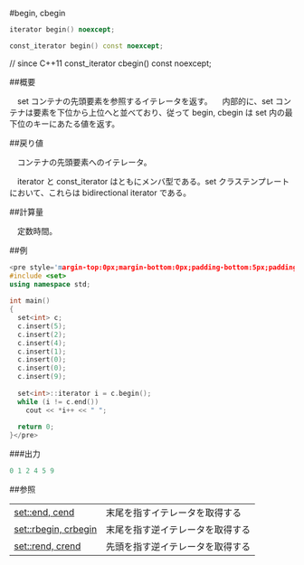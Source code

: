 #begin, cbegin
```cpp
iterator begin() noexcept;

const_iterator begin() const noexcept;
```

// since C++11
const_iterator cbegin() const noexcept;





##概要

　set コンテナの先頭要素を参照するイテレータを返す。
　内部的に、set コンテナは要素を下位から上位へと並べており、従って begin, cbegin は set 内の最下位のキーにあたる値を返す。


##戻り値

　コンテナの先頭要素へのイテレータ。

　iterator と const_iterator はともにメンバ型である。set クラステンプレートにおいて、これらは bidirectional iterator である。


##計算量

　定数時間。


##例

```cpp
<pre style='margin-top:0px;margin-bottom:0px;padding-bottom:5px;padding-top:3px;padding-left:10px;line-height:normal;background-color:rgb(240,240,240)'>#include <iostream>
#include <set>
using namespace std;
 
int main()
{
  set<int> c;
  c.insert(5);
  c.insert(2);
  c.insert(4);
  c.insert(1);
  c.insert(0);
  c.insert(0);
  c.insert(9);
 
  set<int>::iterator i = c.begin();
  while (i != c.end())
    cout << *i++ << " ";
  
  return 0;
}</pre>
```

###出力

```cpp
0 1 2 4 5 9 
```

##参照

| | |
|------------------------------------------------------------------------------------------------|--------------------------------------------------|
| [set::end, cend](/reference/set/end.md) | 末尾を指すイテレータを取得する |
| [set::rbegin, crbegin](/reference/set/rbegin.md) | 末尾を指す逆イテレータを取得する |
| [set::rend, crend](/reference/set/rend.md) | 先頭を指す逆イテレータを取得する |


